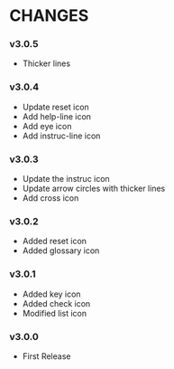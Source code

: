 # CHANGES

### v3.0.5
- Thicker lines

### v3.0.4
- Update reset icon
- Add help-line icon
- Add eye icon
- Add instruc-line icon

### v3.0.3
- Update the instruc icon
- Update arrow circles with thicker lines
- Add cross icon

### v3.0.2
- Added reset icon
- Added glossary icon

### v3.0.1
- Added key icon
- Added check icon
- Modified list icon

### v3.0.0
- First Release
